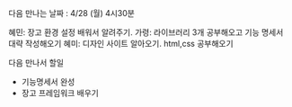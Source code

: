 다음 만나는 날짜 : 4/28 (월) 4시30분

혜민: 장고 환경 설정 배워서 알려주기.
가령: 라이브러리 3개 공부해오고 기능 명세서 대략 작성해오기
혜미: 디자인 사이트 알아오기. html,css 공부해오기 

다음 만나서 할일 

- 기능명세서 완성
- 장고 프레임워크 배우기 
